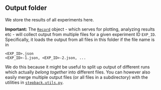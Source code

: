 ## Output folder

We store the results of all experiments here.

**Important:** The [``Record``](../stepback/record.py) object - which serves for plotting, analyzing results etc - will collect output from multiple files for a given experiment ID `EXP_ID`. Specifically, it loads the output from all files in this folder if the file name is in

```
<EXP_ID>.json
<EXP_ID>-1.json, <EXP_ID>-2.json, ...
```

We do this because it might be useful to split up output of different runs which actually *belong together* into different files.
You can however also easily merge multiple output files (or all files in a subdirectory) with the utilities in [`stepback.utils.py`](../stepback/utils.py).